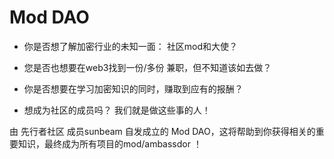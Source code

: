 # Mod DAO
<a href="" alt="IMG-0307" border="0"></a>
- 你是否想了解加密行业的未知一面： 社区mod和大使？

- 您是否也想要在web3找到一份/多份 兼职，但不知道该如去做？

- 你是否想要在学习加密知识的同时，赚取到应有的报酬？

- 想成为社区的成员吗？ 我们就是做这些事的人！

由 先行者社区 成员sunbeam 自发成立的 Mod DAO，这将帮助到你获得相关的重要知识，最终成为所有项目的mod/ambassdor ！
